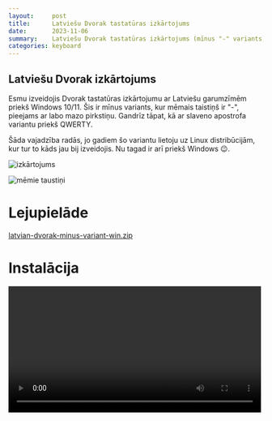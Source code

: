 ```yaml
---
layout:     post
title:      Latviešu Dvorak tastatūras izkārtojums
date:       2023-11-06
summary:    Latviešu Dvorak tastatūras izkārtojums (mīnus "-" variants) ar garumzīmēm
categories: keyboard
---
```


## Latviešu Dvorak izkārtojums

Esmu izveidojis Dvorak tastatūras izkārtojumu ar Latviešu garumzīmēm priekš Windows 10/11. Šis ir mīnus variants, kur mēmais taistiņš ir "-", pieejams ar labo mazo pirkstiņu. Gandrīz tāpat, kā ar slaveno apostrofa variantu priekš QWERTY.

Šāda vajadzība radās, jo gadiem šo variantu lietoju uz Linux distribūcijām, kur tur to kāds jau bij izveidojis. Nu tagad ir arī priekš Windows 😉.


![izkārtojums](/blog/images/lvdvor2.png)

![mēmie taustiņi](/blog/images/lvdvor1.png)

# Lejupielāde

[latvian-dvorak-minus-variant-win.zip](https://ugjka.net/download/latvian-dvorak-minus-variant-win.zip)

# Instalācija

 <video width="99%" controls>
  <source src="/blog/video/dvorak_tutorial_win11.mp4" type="video/mp4">
  Your browser does not support the video tag.
</video> 


